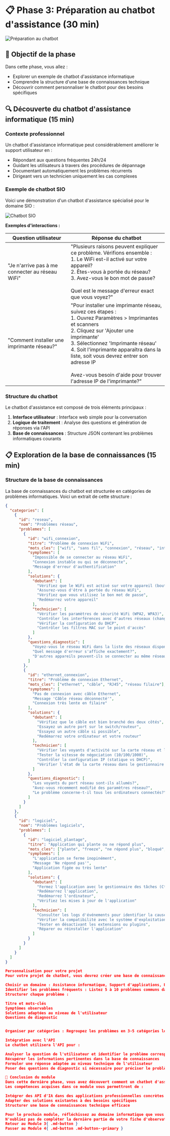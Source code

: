 # 📋 Phase 3: Préparation au chatbot d'assistance (30 min)

![Préparation au chatbot](https://images.unsplash.com/photo-1454165804606-c3d57bc86b40?auto=format&fit=crop&q=80&w=1000&h=300)

## 🎯 Objectif de la phase

Dans cette phase, vous allez :

- Explorer un exemple de chatbot d'assistance informatique
- Comprendre la structure d'une base de connaissances technique
- Découvrir comment personnaliser le chatbot pour des besoins spécifiques

## 🔍 Découverte du chatbot d'assistance informatique (15 min)

### Contexte professionnel

Un chatbot d'assistance informatique peut considérablement améliorer le support utilisateur en :
- Répondant aux questions fréquentes 24h/24
- Guidant les utilisateurs à travers des procédures de dépannage
- Documentant automatiquement les problèmes récurrents
- Dirigeant vers un technicien uniquement les cas complexes

### Exemple de chatbot SIO

Voici une démonstration d'un chatbot d'assistance spécialisé pour le domaine SIO :

![Chatbot SIO](../images/chatbot-sio-screenshot.png)

**Exemples d'interactions :**

| Question utilisateur | Réponse du chatbot |
|---------------------|-------------------|
| "Je n'arrive pas à me connecter au réseau WiFi" | "Plusieurs raisons peuvent expliquer ce problème. Vérifions ensemble :<br>1. Le WiFi est-il activé sur votre appareil?<br>2. Êtes-vous à portée du réseau?<br>3. Avez-vous le bon mot de passe?<br><br>Quel est le message d'erreur exact que vous voyez?" |
| "Comment installer une imprimante réseau?" | "Pour installer une imprimante réseau, suivez ces étapes :<br>1. Ouvrez Paramètres > Imprimantes et scanners<br>2. Cliquez sur 'Ajouter une imprimante'<br>3. Sélectionnez 'Imprimante réseau'<br>4. Soit l'imprimante apparaîtra dans la liste, soit vous devrez entrer son adresse IP<br><br>Avez-vous besoin d'aide pour trouver l'adresse IP de l'imprimante?" |

### Structure du chatbot

Le chatbot d'assistance est composé de trois éléments principaux :

1. **Interface utilisateur** : Interface web simple pour la conversation
2. **Logique de traitement** : Analyse des questions et génération de réponses via l'API
3. **Base de connaissances** : Structure JSON contenant les problèmes informatiques courants

## 📋 Exploration de la base de connaissances (15 min)

### Structure de la base de connaissances

La base de connaissances du chatbot est structurée en catégories de problèmes informatiques. Voici un extrait de cette structure :

```json
{
  "categories": [
    {
      "id": "reseau",
      "nom": "Problèmes réseau",
      "problemes": [
        {
          "id": "wifi_connexion",
          "titre": "Problème de connexion WiFi",
          "mots_cles": ["wifi", "sans fil", "connexion", "réseau", "internet"],
          "symptomes": [
            "Impossible de se connecter au réseau WiFi",
            "Connexion instable ou qui se déconnecte",
            "Message d'erreur d'authentification"
          ],
          "solutions": {
            "debutant": [
              "Vérifiez que le WiFi est activé sur votre appareil (bouton physique ou dans les paramètres)",
              "Assurez-vous d'être à portée du réseau WiFi",
              "Vérifiez que vous utilisez le bon mot de passe",
              "Redémarrez votre appareil"
            ],
            "technicien": [
              "Vérifier les paramètres de sécurité WiFi (WPA2, WPA3)",
              "Contrôler les interférences avec d'autres réseaux (changer de canal)",
              "Vérifier la configuration du DHCP",
              "Contrôler les filtres MAC sur le point d'accès"
            ]
          },
          "questions_diagnostic": [
            "Voyez-vous le réseau WiFi dans la liste des réseaux disponibles?",
            "Quel message d'erreur s'affiche exactement?",
            "D'autres appareils peuvent-ils se connecter au même réseau?"
          ]
        },
        {
          "id": "ethernet_connexion",
          "titre": "Problème de connexion Ethernet",
          "mots_cles": ["ethernet", "câble", "RJ45", "réseau filaire"],
          "symptomes": [
            "Pas de connexion avec câble Ethernet",
            "Message 'Câble réseau déconnecté'",
            "Connexion très lente en filaire"
          ],
          "solutions": {
            "debutant": [
              "Vérifiez que le câble est bien branché des deux côtés",
              "Essayez un autre port sur le switch/routeur",
              "Essayez un autre câble si possible",
              "Redémarrez votre ordinateur et votre routeur"
            ],
            "technicien": [
              "Vérifier les voyants d'activité sur la carte réseau et le switch",
              "Tester la vitesse de négociation (10/100/1000)",
              "Contrôler la configuration IP (statique vs DHCP)",
              "Vérifier l'état de la carte réseau dans le gestionnaire de périphériques"
            ]
          },
          "questions_diagnostic": [
            "Les voyants du port réseau sont-ils allumés?",
            "Avez-vous récemment modifié des paramètres réseau?",
            "Le problème concerne-t-il tous les ordinateurs connectés?"
          ]
        }
      ]
    },
    {
      "id": "logiciel",
      "nom": "Problèmes logiciels",
      "problemes": [
        {
          "id": "logiciel_plantage",
          "titre": "Application qui plante ou ne répond plus",
          "mots_cles": ["plante", "freeze", "ne répond plus", "bloqué", "lent"],
          "symptomes": [
            "L'application se ferme inopinément",
            "Message 'Ne répond pas'",
            "Application figée ou très lente"
          ],
          "solutions": {
            "debutant": [
              "Fermez l'application avec le gestionnaire des tâches (Ctrl+Alt+Suppr)",
              "Redémarrez l'application",
              "Redémarrez l'ordinateur",
              "Vérifiez les mises à jour de l'application"
            ],
            "technicien": [
              "Consulter les logs d'événements pour identifier la cause",
              "Vérifier la compatibilité avec le système d'exploitation",
              "Tester en désactivant les extensions ou plugins",
              "Réparer ou réinstaller l'application"
            ]
          }
        }
      ]
    }
  ]
}

Personnalisation pour votre projet
Pour votre projet de chatbot, vous devrez créer une base de connaissances similaire, adaptée au domaine que vous choisirez. Voici les étapes à suivre :

Choisir un domaine : Assistance informatique, Support d'applications, Réseau, Sécurité...
Identifier les problèmes fréquents : Listez 5 à 10 problèmes communs dans ce domaine
Structurer chaque problème :

Titre et mots-clés
Symptômes observables
Solutions adaptées au niveau de l'utilisateur
Questions de diagnostic


Organiser par catégories : Regroupez les problèmes en 3-5 catégories logiques

Intégration avec l'API
Le chatbot utilisera l'API pour :

Analyser la question de l'utilisateur et identifier le problème correspondant
Récupérer les informations pertinentes dans la base de connaissances
Formuler une réponse adaptée au niveau technique de l'utilisateur
Poser des questions de diagnostic si nécessaire pour préciser le problème

📝 Conclusion du module
Dans cette dernière phase, vous avez découvert comment un chatbot d'assistance informatique peut être structuré pour répondre efficacement aux problèmes techniques. Cette exploration vous prépare pour votre projet final où vous développerez votre propre chatbot spécialisé.
Les compétences acquises dans ce module vous permettront de :

Intégrer des API d'IA dans des applications professionnelles concrètes
Adapter des solutions existantes à des besoins spécifiques
Structurer une base de connaissances technique efficace

Pour le prochain module, réfléchissez au domaine informatique que vous souhaitez aborder avec votre chatbot et commencez à identifier les problèmes fréquents que vous pourriez y inclure.
N'oubliez pas de compléter la dernière partie de votre fiche d'observations avec vos idées pour le chatbot à développer.
Retour au Module 3{ .md-button }
Passer au Module 4{ .md-button .md-button--primary }